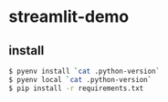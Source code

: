 # streamlit-demo

## install

```bash
$ pyenv install `cat .python-version`
$ pyenv local `cat .python-version`
$ pip install -r requirements.txt
```